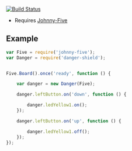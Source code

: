 [![Build Status](https://secure.travis-ci.org/wpreul/danger-shield.png)](http://travis-ci.org/wpreul/danger-shield)

* Requires [Johnny-Five](https://npmjs.org/package/johnny-five)

## Example

```javascript
var Five = require('johnny-five');
var Danger = require('danger-shield');


Five.Board().once('ready', function () {

    var danger = new Danger(Five);

    danger.leftButton.on('down', function () {

        danger.ledYellow1.on();
    });

    danger.leftButton.on('up', function () {

        danger.ledYellow1.off();
    });
});
```